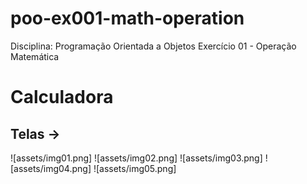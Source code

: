 # poo-ex001-math-operation
Disciplina: Programação Orientada a Objetos
Exercício 01 - Operação Matemática

# Calculadora

## Telas ->

![assets/img01.png]
![assets/img02.png]
![assets/img03.png]
![assets/img04.png]
![assets/img05.png]